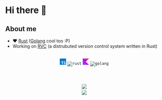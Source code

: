 # Hi there 👋

## About me
+ ❤️ [Rust](https://github.com/rust-lang) ([Golang](https://github.com/golang) cool too :P)
+ Working on [RVC](https://github.com/gluzandii/Rust-RVC) (a distrubuted version control system written in Rust)

<br>

<div align="center">
<code><img height="20" alt="typescript" src="https://raw.githubusercontent.com/github/explore/80688e429a7d4ef2fca1e82350fe8e3517d3494d/topics/typescript/typescript.png"></code>
<code><img height="20" alt="rust" src="https://www.rust-lang.org/static/images/rust-social.jpg"></code>
<code><img height="20" alt="kotlin" src="https://raw.githubusercontent.com/github/explore/80688e429a7d4ef2fca1e82350fe8e3517d3494d/topics/kotlin/kotlin.png"></code>
<code><img height="20" alt="golang" src="https://encrypted-tbn0.gstatic.com/images?q=tbn:ANd9GcTU7YAFh8DzV7w66pV81BPFMSS8FTenVodLaw&usqp=CAU"></code>
</div>

#
<br>
<div align="center">
  <a href= "https://github.com/anuraghazra/github-readme-stats"><img src="https://github-readme-stats.vercel.app/api?username=gluzandii&count_private=true&theme=dark&include_all_commits=true&show_icons=true" /></a>
</div>

<div align="center">
  <a href= "https://github.com/anuraghazra/github-readme-stats"><img src= "https://github-readme-stats.vercel.app/api/top-langs/?username=gluzandii&theme=dark" /></a>
</div>  

#

<!-- <details>
  <summary> More </summary>
  <br>

  
  <h2>Repos you should check out :P</h2>
  <div align="center">
    <a href="https://github.com/gluzandii/Rust-RVC">
      <img align="center" src="https://github-readme-stats.vercel.app/api/pin/?username=gluzandii&repo=Rust-RVC&theme=dark" />
    </a>
   </div>
</details> -->

